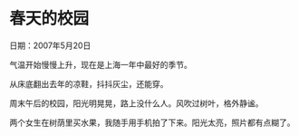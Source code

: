 # 春天的校园

日期：2007年5月20日

气温开始慢慢上升，现在是上海一年中最好的季节。

从床底翻出去年的凉鞋，抖抖灰尘，还能穿。

周末午后的校园，阳光明晃晃，路上没什么人。风吹过树叶，格外静谧。

两个女生在树荫里买水果，我随手用手机拍了下来。阳光太亮，照片都有点糊了。

